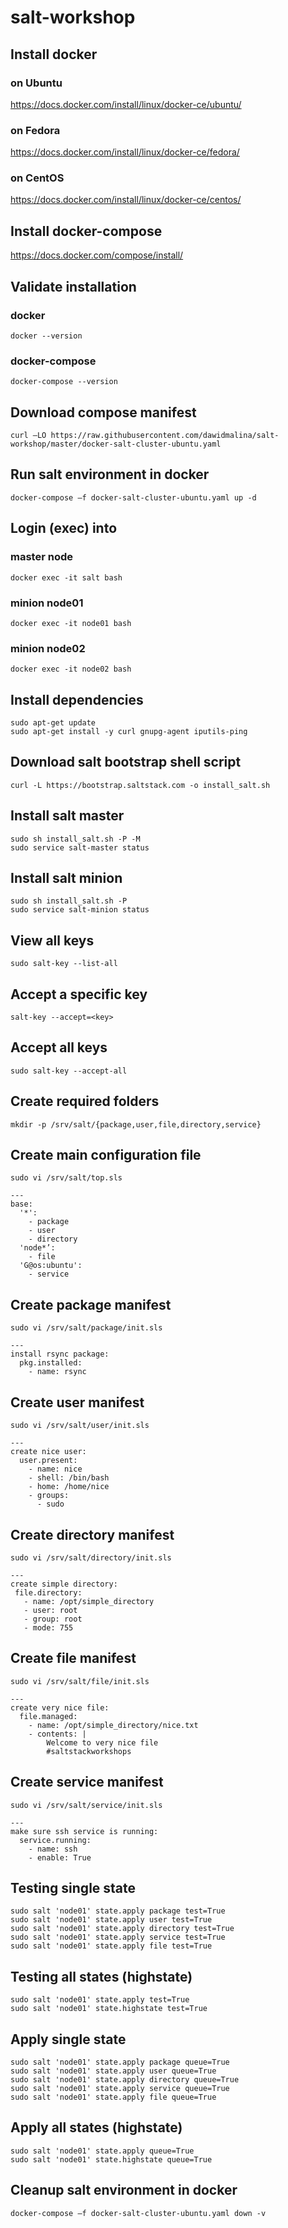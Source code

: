 # salt-workshop

## Install docker
### on Ubuntu
https://docs.docker.com/install/linux/docker-ce/ubuntu/
### on Fedora
https://docs.docker.com/install/linux/docker-ce/fedora/
### on CentOS
https://docs.docker.com/install/linux/docker-ce/centos/
## Install docker-compose
https://docs.docker.com/compose/install/

## Validate installation
### docker

```
docker --version
```

### docker-compose

```
docker-compose --version
```

## Download compose manifest

```
curl –LO https://raw.githubusercontent.com/dawidmalina/salt-workshop/master/docker-salt-cluster-ubuntu.yaml
```

## Run salt environment in docker

```
docker-compose –f docker-salt-cluster-ubuntu.yaml up -d
```

## Login (exec) into
### master node

```
docker exec -it salt bash
```

### minion node01

```
docker exec -it node01 bash
```

### minion node02

```
docker exec -it node02 bash
```

## Install dependencies

```
sudo apt-get update
sudo apt-get install -y curl gnupg-agent iputils-ping
```

## Download salt bootstrap shell script

```
curl -L https://bootstrap.saltstack.com -o install_salt.sh
```

## Install salt master

```
sudo sh install_salt.sh -P -M
sudo service salt-master status
```

## Install salt minion

```
sudo sh install_salt.sh -P
sudo service salt-minion status
```

## View all keys

```
sudo salt-key --list-all
```

## Accept a specific key

```
salt-key --accept=<key>
```

## Accept all keys

```
sudo salt-key --accept-all
```

## Create required folders

```
mkdir -p /srv/salt/{package,user,file,directory,service}
```

## Create main configuration file
```
sudo vi /srv/salt/top.sls
```
```
---
base:
  '*':
    - package
    - user
    - directory
  'node*’:
    - file
  'G@os:ubuntu':
    - service
```

## Create package manifest
```
sudo vi /srv/salt/package/init.sls
```
```
---
install rsync package:
  pkg.installed:
    - name: rsync
```

## Create user manifest

```
sudo vi /srv/salt/user/init.sls
```
```
---
create nice user:
  user.present:
    - name: nice
    - shell: /bin/bash
    - home: /home/nice
    - groups:
      - sudo
```

## Create directory manifest
```
sudo vi /srv/salt/directory/init.sls
```
```
---
create simple directory:
 file.directory:
   - name: /opt/simple_directory
   - user: root
   - group: root
   - mode: 755
```

## Create file manifest
```
sudo vi /srv/salt/file/init.sls
```
```
---
create very nice file:
  file.managed:
    - name: /opt/simple_directory/nice.txt
    - contents: |
        Welcome to very nice file
        #saltstackworkshops
```

## Create service manifest
```
sudo vi /srv/salt/service/init.sls
```
```
---
make sure ssh service is running:
  service.running:
    - name: ssh
    - enable: True
```

## Testing single state
```
sudo salt 'node01' state.apply package test=True
sudo salt 'node01' state.apply user test=True
sudo salt 'node01' state.apply directory test=True
sudo salt 'node01' state.apply service test=True
sudo salt 'node01' state.apply file test=True
```
## Testing all states (highstate)
```
sudo salt 'node01' state.apply test=True
sudo salt 'node01' state.highstate test=True
```

## Apply single state
```
sudo salt 'node01' state.apply package queue=True
sudo salt 'node01' state.apply user queue=True
sudo salt 'node01' state.apply directory queue=True
sudo salt 'node01' state.apply service queue=True
sudo salt 'node01' state.apply file queue=True
```

## Apply all states (highstate)
```
sudo salt 'node01' state.apply queue=True
sudo salt 'node01' state.highstate queue=True
```

## Cleanup salt environment in docker

```
docker-compose –f docker-salt-cluster-ubuntu.yaml down -v
```

